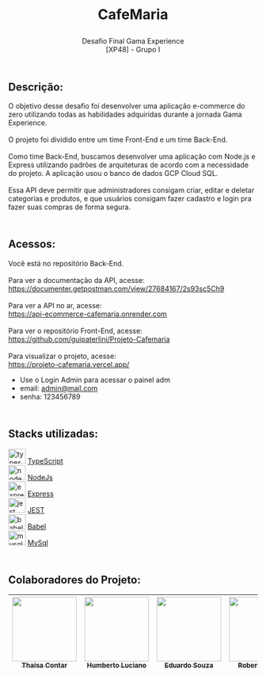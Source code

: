 # <p align="center">CafeMaria</p>
<p align="center">Desafio Final Gama Experience <br> [XP48] - Grupo I</p>


## <br> Descrição:
O objetivo desse desafio foi desenvolver uma aplicação e-commerce do zero utilizando todas as habilidades adquiridas durante a jornada Gama Experience.<br><br>
O projeto foi dividido entre um time Front-End e um time Back-End.
<br><br>
Como time Back-End, buscamos desenvolver uma aplicação com Node.js e Express utilizando padrões de arquiteturas de acordo com a necessidade do projeto. A aplicação usou o banco de dados GCP Cloud SQL.
<br><br>
Essa API deve permitir que administradores consigam criar, editar e deletar categorias e produtos, e que usuários consigam fazer cadastro e login pra fazer suas compras de forma segura.

## <br> Acessos:
Você está no repositório Back-End.
<br><br>
Para ver a documentação da API, acesse:<br>
https://documenter.getpostman.com/view/27684167/2s93sc5Ch9
 <br><br>
Para ver a API no ar, acesse:<br>
https://api-ecommerce-cafemaria.onrender.com
<br><br>
Para ver o repositório Front-End, acesse:<br>
https://github.com/guipaterlini/Projeto-Cafemaria
<br><br>
Para visualizar o projeto, acesse:<br>
https://projeto-cafemaria.vercel.app/
* Use o Login Admin para acessar o painel adm<br>
* email: admin@mail.com
* senha: 123456789

## <br> Stacks utilizadas:

<img src="https://cdn.jsdelivr.net/gh/devicons/devicon/icons/typescript/typescript-original.svg" height="30" width="35" alt="typescript logo"  /> [TypeScript](https://www.typescriptlang.org/) <br>
<img src="https://cdn.jsdelivr.net/gh/devicons/devicon/icons//nodejs/nodejs-original.svg" height="30" width="35" alt="node logo"  /> [NodeJs](https://nodejs.org/en)<br>
<img src="https://cdn.jsdelivr.net/gh/devicons/devicon/icons/express/express-original.svg" height="30" width="35" alt="express logo"  /> [Express](https://www.npmjs.com/package/express)<br>
<img src="https://cdn.jsdelivr.net/gh/devicons/devicon/icons/jest/jest-plain.svg" height="30" width="35" alt="jest logo"  /> [JEST](https://jestjs.io/pt-BR/docs/getting-started)<br>
<img src="https://cdn.jsdelivr.net/gh/devicons/devicon/icons/babel/babel-original.svg" height="30" width="35" alt="babel logo"  /> [Babel](https://babeljs.io/docs)<br>
<img src="https://cdn.jsdelivr.net/gh/devicons/devicon/icons/mysql/mysql-original.svg" height="30" width="35" alt="mysql logo"  /> [MySql](https://dev.mysql.com/doc/)

## <br> Colaboradores do Projeto:

| [<img src="https://avatars.githubusercontent.com/u/121952905?v=4" width=130><br><sub>Thaisa Contar</sub>](https://github.com/thaisacontar) |  [<img src="https://avatars.githubusercontent.com/u/103616315?v=4" width=130><br><sub>Humberto Luciano</sub>](https://github.com/Humberto08) | [<img src="https://avatars.githubusercontent.com/u/26369130?v=4" width=130><br><sub>Eduardo Souza</sub>](https://github.com/esfigueredo) | [<img src="https://avatars.githubusercontent.com/u/119836426?v=4" width=130><br><sub>Roberto Braga</sub>](https://github.com/RBDevDBA) | [<img src="https://avatars.githubusercontent.com/u/112999061?v=4" width=130><br><sub>Paulo Roberto</sub>](https://github.com/paulorobertorodrigues)
| :---: | :---: | :---: | :---: | :---: |
